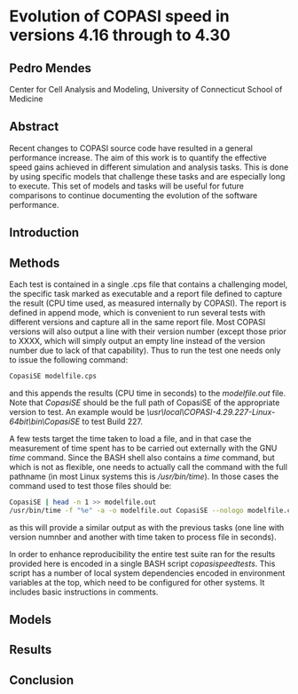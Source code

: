 # Evolution of COPASI speed in versions 4.16 through to 4.30
## Pedro Mendes
Center for Cell Analysis and Modeling, University of Connecticut School of Medicine

## Abstract
Recent changes to COPASI source code have resulted in a general performance increase. The 
aim of this work is to quantify the effective speed gains achieved in different simulation 
and analysis tasks. This is done by using specific models that challenge these tasks and are 
especially long to execute. This set of models and tasks will be useful for future 
comparisons to continue documenting the evolution of the software performance.

## Introduction

## Methods
Each test is contained in a single .cps file that contains a challenging model, the 
specific task marked as executable and a report file defined to capture the result (CPU time 
used, as measured internally by COPASI). The report is defined in append mode, which is 
convenient to run several tests with different versions and capture all in the same report 
file. Most COPASI versions will also output a line with their version number (except those 
prior to XXXX, which will simply output an empty line instead of the version number due to 
lack of that capability). Thus to run the test one needs only to issue the following 
command:
```bash
CopasiSE modelfile.cps
```
and this appends the results (CPU time in seconds) to the *modelfile.out* file. Note that 
*CopasiSE* should be the full path of CopasiSE of the appropriate version to test. An 
example would be *\usr\local\COPASI-4.29.227-Linux-64bit\bin\CopasiSE* to test Build 227.

A few tests target the time taken to load a file, and in that case the measurement of time spent 
has to be carried out externally with the GNU  *time* command. Since the BASH shell also 
contains a *time* command, but which is not as flexible, one needs to actually call the 
command with the full pathname (in most Linux systems this is */usr/bin/time*). In those 
cases the command used to test those files should be:
```bash
CopasiSE | head -n 1 >> modelfile.out
/usr/bin/time -f "%e" -a -o modelfile.out CopasiSE --nologo modelfile.cps
```
as this will provide a similar output as with the previous tasks (one line with version 
numnber and another with time taken to process file in seconds).

In order to enhance reproducibility the entire test suite ran for the results provided here 
is encoded in a single BASH script *copasispeedtests*. This script has a number of local 
system dependencies encoded in environment variables at the top, which need to be 
configured for other systems. It includes basic instructions in comments.

## Models

## Results

## Conclusion

 
